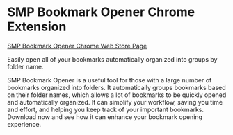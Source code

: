 # SMP Bookmark Opener Chrome Extension

[SMP Bookmark Opener Chrome Web Store Page](https://chrome.google.com/webstore/detail/smp-bookmark-opener/fkmeadklbnpemgmonhnlbadgpcpflibd)

Easily open all of your bookmarks automatically organized into groups by folder name.

SMP Bookmark Opener is a useful tool for those with a large number of bookmarks organized into folders. It automatically groups bookmarks based on their folder names, which allows a lot of bookmarks to be quickly opened and automatically organized. It can simplify your workflow, saving you time and effort, and helping you keep track of your important bookmarks. Download now and see how it can enhance your bookmark opening experience.
